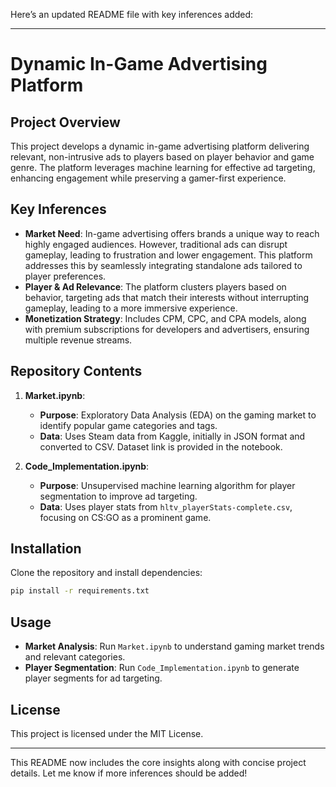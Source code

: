 Here’s an updated README file with key inferences added:

---

# Dynamic In-Game Advertising Platform

## Project Overview
This project develops a dynamic in-game advertising platform delivering relevant, non-intrusive ads to players based on player behavior and game genre. The platform leverages machine learning for effective ad targeting, enhancing engagement while preserving a gamer-first experience.

## Key Inferences
- **Market Need**: In-game advertising offers brands a unique way to reach highly engaged audiences. However, traditional ads can disrupt gameplay, leading to frustration and lower engagement. This platform addresses this by seamlessly integrating standalone ads tailored to player preferences.
- **Player & Ad Relevance**: The platform clusters players based on behavior, targeting ads that match their interests without interrupting gameplay, leading to a more immersive experience.
- **Monetization Strategy**: Includes CPM, CPC, and CPA models, along with premium subscriptions for developers and advertisers, ensuring multiple revenue streams.

## Repository Contents

1. **Market.ipynb**: 
   - **Purpose**: Exploratory Data Analysis (EDA) on the gaming market to identify popular game categories and tags.
   - **Data**: Uses Steam data from Kaggle, initially in JSON format and converted to CSV. Dataset link is provided in the notebook.

2. **Code_Implementation.ipynb**:
   - **Purpose**: Unsupervised machine learning algorithm for player segmentation to improve ad targeting.
   - **Data**: Uses player stats from `hltv_playerStats-complete.csv`, focusing on CS:GO as a prominent game.

## Installation

Clone the repository and install dependencies:

```bash
pip install -r requirements.txt
```

## Usage
- **Market Analysis**: Run `Market.ipynb` to understand gaming market trends and relevant categories.
- **Player Segmentation**: Run `Code_Implementation.ipynb` to generate player segments for ad targeting.

## License
This project is licensed under the MIT License.

--- 

This README now includes the core insights along with concise project details. Let me know if more inferences should be added!
